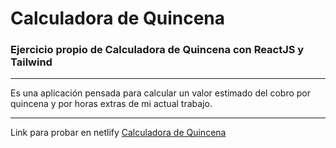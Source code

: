 # Calculadora de Quincena

### Ejercicio propio de Calculadora de Quincena con **ReactJS** y **Tailwind**

---

Es una aplicación pensada para calcular un valor estimado del cobro por quincena y por horas extras de mi actual trabajo.

---

Link para probar en netlify [Calculadora de Quincena](https://calculadora-sueldo.netlify.app/)